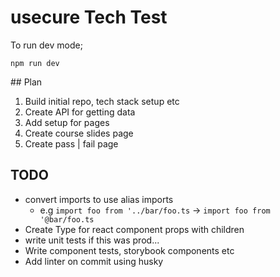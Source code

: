 # usecure Tech Test

To run dev mode;

```
npm run dev
```

## Plan

1. Build initial repo, tech stack setup etc
1. Create API for getting data
1. Add setup for pages
1. Create course slides page
1. Create pass | fail page

## TODO

- convert imports to use alias imports 
    - e.g `import foo from '../bar/foo.ts` -> `import foo from '@bar/foo.ts`
- Create Type for react component props with children
- write unit tests if this was prod...
- Write component tests, storybook components etc
- Add linter on commit using husky
